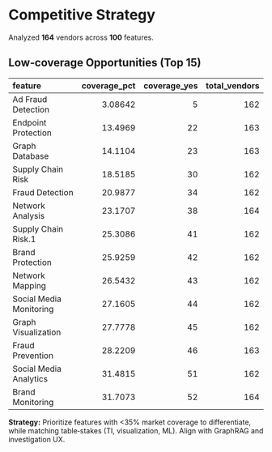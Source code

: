 # Competitive Strategy

Analyzed **164** vendors across **100** features.

## Low‑coverage Opportunities (Top 15)
| feature                 |   coverage_pct |   coverage_yes |   total_vendors |
|:------------------------|---------------:|---------------:|----------------:|
| Ad Fraud Detection      |        3.08642 |              5 |             162 |
| Endpoint Protection     |       13.4969  |             22 |             163 |
| Graph Database          |       14.1104  |             23 |             163 |
| Supply Chain Risk       |       18.5185  |             30 |             162 |
| Fraud Detection         |       20.9877  |             34 |             162 |
| Network Analysis        |       23.1707  |             38 |             164 |
| Supply Chain Risk.1     |       25.3086  |             41 |             162 |
| Brand Protection        |       25.9259  |             42 |             162 |
| Network Mapping         |       26.5432  |             43 |             162 |
| Social Media Monitoring |       27.1605  |             44 |             162 |
| Graph Visualization     |       27.7778  |             45 |             162 |
| Fraud Prevention        |       28.2209  |             46 |             163 |
| Social Media Analytics  |       31.4815  |             51 |             162 |
| Brand Monitoring        |       31.7073  |             52 |             164 |

**Strategy:** Prioritize features with <35% market coverage to differentiate, while matching table‑stakes (TI, visualization, ML). Align with GraphRAG and investigation UX.
